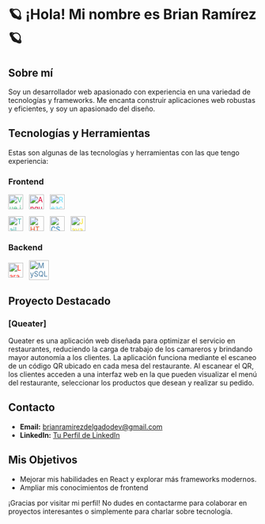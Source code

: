 # :ringed_planet: ¡Hola! Mi nombre es Brian Ramírez :ringed_planet: 

## Sobre mí
Soy un desarrollador web apasionado con experiencia en una variedad de tecnologías y frameworks. Me encanta construir aplicaciones web robustas y eficientes, y soy un apasionado del diseño.

## Tecnologías y Herramientas
Estas son algunas de las tecnologías y herramientas con las que tengo experiencia:

### Frontend
  <p>
    <img src="https://cdn.jsdelivr.net/npm/simple-icons@v3/icons/vue-dot-js.svg" alt="Vue.js" height="30" width="30" style="vertical-align:middle; margin-right: 8px; color:#4FC08D;"/>
    <img src="https://cdn.jsdelivr.net/npm/simple-icons@v3/icons/angular.svg" alt="Angular" height="30" width="30" style="vertical-align:middle; margin-right: 8px; color:#DD0031;"/>
    <img src="https://cdn.jsdelivr.net/npm/simple-icons@v3/icons/react.svg" alt="React" height="30" width="30" style="vertical-align:middle; margin-right: 8px; color:#61DAFB;"/>
  </p>
  <p>
    <img src="https://cdn.jsdelivr.net/npm/simple-icons@v3/icons/tailwindcss.svg" alt="Tailwind CSS" height="30" width="30" style="vertical-align:middle; margin-right: 8px; color:#38B2AC;"/>
    <img src="https://cdn.jsdelivr.net/npm/simple-icons@v3/icons/html5.svg" alt="HTML5" height="30" width="30" style="vertical-align:middle; margin-right: 8px; color:#E34F26;"/>
    <img src="https://cdn.jsdelivr.net/npm/simple-icons@v3/icons/css3.svg" alt="CSS3" height="30" width="30" style="vertical-align:middle; margin-right: 8px; color:#1572B6;"/>
    <img src="https://cdn.jsdelivr.net/npm/simple-icons@v3/icons/javascript.svg" alt="JavaScript" height="30" width="30" style="vertical-align:middle; margin-right: 8px; color:#F7DF1E;"/>
  </p>

### Backend
  <p>
    <img src="https://cdn.jsdelivr.net/npm/simple-icons@v3/icons/laravel.svg" alt="Laravel" height="30" width="30" style="vertical-align:middle; margin-right: 8px; color:#FF2D20;"/>
     <img src="https://cdn.jsdelivr.net/npm/simple-icons@v3/icons/mysql.svg" alt="MySQL" height="40" width="40" style="vertical-align:middle; margin-right: 8px; color:#4479A1;"/>
  </p>

## Proyecto Destacado
### [Queater]
Queater es una aplicación web diseñada para optimizar el servicio en restaurantes, reduciendo la carga de trabajo de los camareros y brindando mayor autonomía a los clientes. La aplicación funciona mediante el escaneo de un código QR ubicado en cada mesa del restaurante. Al escanear el QR, los clientes acceden a una interfaz web en la que pueden visualizar el menú del restaurante, seleccionar los productos que desean y realizar su pedido.

## Contacto
- **Email:** [brianramirezdelgadodev@gmail.com](mailto:brianramirezdelgadodev@gmail.com)
- **LinkedIn:** [Tu Perfil de LinkedIn]([https://www.linkedin.com/in/tuperfil](https://www.linkedin.com/in/brian-ramirez-delgado/))

## Mis Objetivos
- Mejorar mis habilidades en React y explorar más frameworks modernos.
- Ampliar mis conocimientos de frontend

¡Gracias por visitar mi perfil! No dudes en contactarme para colaborar en proyectos interesantes o simplemente para charlar sobre tecnología.
